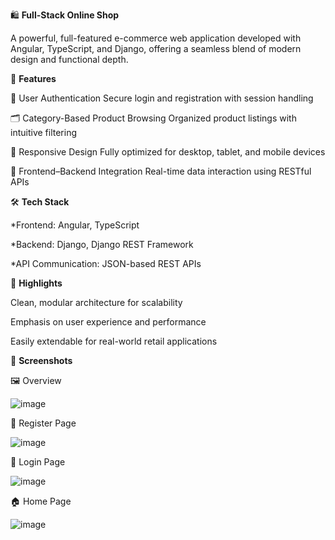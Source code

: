 🛍️ **Full-Stack Online Shop**


A powerful, full-featured e-commerce web application developed with Angular, TypeScript, and Django, offering a seamless blend of modern design and functional depth.



🚀 **Features**


🔐 User Authentication
Secure login and registration with session handling


🗂️ Category-Based Product Browsing
Organized product listings with intuitive filtering


📱 Responsive Design
Fully optimized for desktop, tablet, and mobile devices


🔁 Frontend–Backend Integration
Real-time data interaction using RESTful APIs


🛠️ **Tech Stack**

*Frontend: Angular, TypeScript

*Backend: Django, Django REST Framework

*API Communication: JSON-based REST APIs


📌 **Highlights**

Clean, modular architecture for scalability

Emphasis on user experience and performance

Easily extendable for real-world retail applications


📸 **Screenshots**

🖼️ Overview

![image](https://github.com/user-attachments/assets/21679550-0dd0-4e1e-822f-c1ad7a4befba)

📝 Register Page

![image](https://github.com/user-attachments/assets/ba929ffa-4d48-4cab-bdfe-c0082b08c486)

🔐 Login Page

![image](https://github.com/user-attachments/assets/805b41ba-830f-4596-a7b6-c7f72b2372c5)

🏠 Home Page

![image](https://github.com/user-attachments/assets/0c4b7328-125a-45d4-b051-b824bc9b892e)




